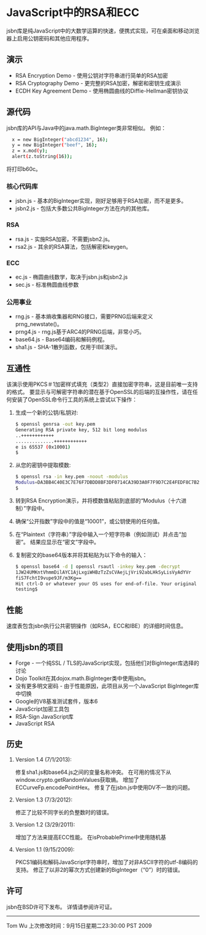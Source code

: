 # JavaScript中的RSA和ECC

jsbn库是纯JavaScript中的大数学运算的快速，便携式实现，可在桌面和移动浏览器上启用公钥密码和其他应用程序。

## 演示

* RSA Encryption Demo - 使用公钥对字符串进行简单的RSA加密
* RSA Cryptography Demo - 更完整的RSA加密，解密和密钥生成演示
* ECDH Key Agreement Demo - 使用椭圆曲线的Diffie-Hellman密钥协议

## 源代码

jsbn库的API与Jav​​a中的java.math.BigInteger类非常相似。 例如：

```sh
  x = new BigInteger("abcd1234", 16);
  y = new BigInteger("beef", 16);
  z = x.mod(y);
  alert(z.toString(16));
```

将打印b60c。

### 核心代码库

* jsbn.js - 基本的BigInteger实现，刚好足够用于RSA加密，而不是更多。
* jsbn2.js - 包括大多数公共BigInteger方法在内的其他库。

### RSA

* rsa.js - 实施RSA加密，不需要jsbn2.js。
* rsa2.js - 其余的RSA算法，包括解密和keygen。

### ECC

* ec.js - 椭圆曲线数学，取决于jsbn.js和jsbn2.js
* sec.js - 标准椭圆曲线参数

### 公用事业

* rng.js - 基本熵收集器和RNG接口，需要PRNG后端来定义prng_newstate()。
* prng4.js - rng.js基于ARC4的PRNG后端，非常小巧。
* base64.js - Base64编码和解码例程。
* sha1.js - SHA-1散列函数，仅用于IBE演示。

## 互通性

该演示使用PKCS＃1加密样式填充（类型2）直接加密字符串，这是目前唯一支持的格式。
要显示与可解密字符串的潜在基于OpenSSL的后端的互操作性，请在任何安装了OpenSSL命令行工具的系统上尝试以下操作：

1. 生成一个新的公钥/私钥对:

    ```sh
    $ openssl genrsa -out key.pem
    Generating RSA private key, 512 bit long modulus
    ..++++++++++++
    ..............++++++++++++
    e is 65537 (0x10001)
    $
    ```

1. 从您的密钥中提取模数:

    ```sh
    $ openssl rsa -in key.pem -noout -modulus
    Modulus=DA3BB4C40E3C7E76F7DBDD8BF3DF0714CA39D3A0F7F9D7C2E4FEDF8C7B28C2875F7EB98950B22AE82D539C1ABC1AB550BA0B2D52E3EF7BDFB78A5E817D74BBDB
    $
    ```

1. 转到RSA Encryption演示，并将模数值粘贴到底部的“Modulus（十六进制）”字段中。
1. 确保“公开指数”字段中的值是“10001”，或公钥使用的任何值。
1. 在“Plaintext（字符串）”字段中输入一个短字符串（例如测试）并点击“加密”。 结果应显示在“密文”字段中。
1. 复制密文的base64版本并将其粘贴为以下命令的输入：

    ```sh
    $ openssl base64 -d | openssl rsautl -inkey key.pem -decrypt
    1JW24UMKntVhmmDilAYC1AjLxgiWHBzTzZsCVAejLjVri92abLHkSyLisVyAdYVr
    fiS7FchtI9vupe9JF/m3Kg==
    Hit ctrl-D or whatever your OS uses for end-of-file. Your original plaintext should appear:
    testing$
    ```

## 性能

速度表包含jsbn执行公共密钥操作（如RSA，ECC和IBE）的详细时间信息。

## 使用jsbn的项目

* Forge - 一个纯SSL / TLS的JavaScript实现，包括他们对BigInteger库选择的讨论
* Dojo Toolkit在其dojox.math.BigInteger类中使用jsbn。
* 没有更多明文密码 - 由于性能原因，此项目从另一个JavaScript BigInteger库中切换
* Google的V8基准测试套件，版本6
* JavaScript加密工具包
* RSA-Sign JavaScript库
* JavaScript RSA

## 历史

1. Version 1.4 (7/1/2013):

    修复sha1.js和base64.js之间的变量名称冲突。
    在可用的情况下从window.crypto.getRandomValues获取熵。
    增加了ECCurveFp.encodePointHex。
    修复了在jsbn.js中使用DV不一致的问题。

1. Version 1.3 (7/3/2012):

    修正了比较不同字长的负整数时的错误。

1. Version 1.2 (3/29/2011):

    增加了方法来提高ECC性能。
    在isProbablePrime中使用随机基

1. Version 1.1 (9/15/2009):

    PKCS1编码和解码JavaScript字符串时，增加了对非ASCII字符的utf-8编码的支持。
    修正了以非2的幂次方式创建新的BigInteger（“0”）时的错误。

## 许可

jsbn在BSD许可下发布。 详情请参阅许可证。

----------

Tom Wu 上次修改时间：9月15日星期二23:30:00 PST 2009